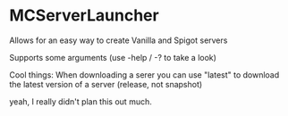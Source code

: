 # MCServerLauncher

Allows for an easy way to create Vanilla and Spigot servers

Supports some arguments (use -help / -? to take a look)

Cool things:
When downloading a serer you can use "latest" to download the latest version of a server (release, not snapshot)


yeah, I really didn't plan this out much.
